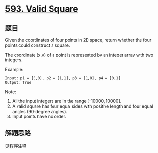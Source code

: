 # [593. Valid Square](https://leetcode-cn.com/problems/valid-square/)

## 题目

Given the coordinates of four points in 2D space, return whether the four points could construct a square.

The coordinate (x,y) of a point is represented by an integer array with two integers.

Example:

```text
Input: p1 = [0,0], p2 = [1,1], p3 = [1,0], p4 = [0,1]
Output: True
```

Note:

1. All the input integers are in the range [-10000, 10000].
1. A valid square has four equal sides with positive length and four equal angles (90-degree angles).
1. Input points have no order.

## 解题思路

见程序注释
